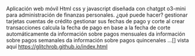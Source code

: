 Aplicación web móvil Html css y javascript diseñada con chatgpt o3-mini para administración de finanzas personales.
¿qué puede hacer?
gestionar tarjetas cuentas de crédito 
gestionar sus fechas de pago y corte
al crear transacciones calcula la fecha de pago en base a la fecha de corte automáticamente
da información sobre pagos mensuales 
da información sobre pagos semanales 
da información sobre pagos quincenales
...[]
vista aquí https://glitchrob.github.io/index.html
